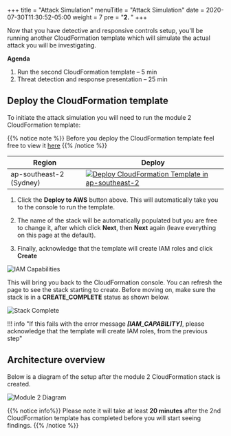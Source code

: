 +++
title = "Attack Simulation"
menuTitle = "Attack Simulation"
date = 2020-07-30T11:30:52-05:00
weight = 7
pre = "<b>2. </b>"
+++

Now that you have detective and responsive controls setup, you'll be running another CloudFormation template which will simulate the actual attack you will be investigating.

**Agenda**

1. Run the second CloudFormation template – 5 min
2. Threat detection and response presentation – 25 min

## Deploy the CloudFormation template

To initiate the attack simulation you will need to run the module 2 CloudFormation template: 

{{% notice note %}}
Before you deploy the CloudFormation template feel free to view it [here](https://apj-security-workshop.s3-ap-southeast-2.amazonaws.com/cfn/02-aws-jam-threat-detection-response-attack-simulation-nom.yml)
{{% /notice %}}

Region|Deploy
-----|-----
ap-southeast-2 (Sydney)| <a href="https://console.aws.amazon.com/cloudformation/home?region=ap-southeast-2#/stacks/new?stackName=ThreatDetectionWksp-Env-Setup&templateURL=https://apj-security-workshop.s3-ap-southeast-2.amazonaws.com/cfn/02-aws-jam-threat-detection-response-attack-simulation-nom.yml" target="_blank">![Deploy CloudFormation Template in ap-southeast-2](/images/deploy-to-aws.png)</a>

1. Click the **Deploy to AWS** button above.  This will automatically take you to the console to run the template. 

2. The name of the stack will be automatically populated but you are free to change it, after which click **Next**, then **Next** again (leave everything on this page at the default).  

3. Finally, acknowledge that the template will create IAM roles and click **Create**

![IAM Capabilities](/images/iam-capabilities.png)

This will bring you back to the CloudFormation console. You can refresh the page to see the stack starting to create. Before moving on, make sure the stack is in a **CREATE_COMPLETE** status as shown below.

![Stack Complete](/images/02-stack-complete.png)

!!! info "If this fails with the error message ***\[IAM_CAPABILITY\]***, please acknowledge that the template will create IAM roles, from the previous step"

## Architecture overview

Below is a diagram of the setup after the module 2 CloudFormation stack is created.

![Module 2 Diagram](/images/02-diagram-module2-3v2.png)

{{% notice info%}}
Please note it will take at least **20 minutes** after the 2nd CloudFormation template has completed before you will start seeing findings.
{{% /notice %}}
